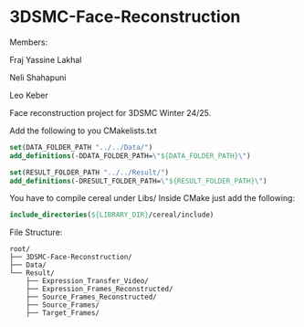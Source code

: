 # 3DSMC-Face-Reconstruction
Members:

Fraj Yassine Lakhal

Neli Shahapuni

Leo Keber

Face reconstruction project for 3DSMC Winter 24/25.

Add the following to you CMakelists.txt
```cmake
set(DATA_FOLDER_PATH "../../Data/")
add_definitions(-DDATA_FOLDER_PATH=\"${DATA_FOLDER_PATH}\")

set(RESULT_FOLDER_PATH "../../Result/")
add_definitions(-DRESULT_FOLDER_PATH=\"${RESULT_FOLDER_PATH}\")
```

You have to compile cereal under Libs/
Inside CMake just add the following:
```cmake
include_directories(${LIBRARY_DIR}/cereal/include)
```

File Structure:
```
root/
├── 3DSMC-Face-Reconstruction/
├── Data/
└── Result/
    ├── Expression_Transfer_Video/
    ├── Expression_Frames_Reconstructed/
    ├── Source_Frames_Reconstructed/
    ├── Source_Frames/
    ├── Target_Frames/
```
